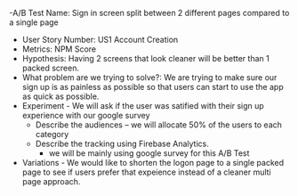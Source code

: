 -A/B Test Name:  Sign in screen split between 2 different pages compared to a single page
- User Story Number: US1 Account Creation
- Metrics:  NPM Score
- Hypothesis: Having 2 screens that look cleaner will be better than 1 packed screen.
- What problem are we trying to solve?: We are trying to make sure our sign up is as painless as possible so that users can start to use the app as quick as possible.
- Experiment - We will ask if the user was satified with their sign up experience with our google survey
  - Describe the audiences
     – we will allocate 50% of the users to each category
  - Describe the tracking using Firebase Analytics. 
    - we will be mainly using google survey for this A/B Test
- Variations - We would like to shorten the logon page to a single packed page to see if users prefer that expeience instead of a cleaner multi page approach.
